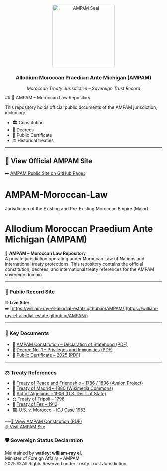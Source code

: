 <p align="center">
  <a href="https://william-ray-el-allodial-estate.github.io/AMPAM/">
    <img src="https://william-ray-el-allodial-estate.github.io/AMPAM/AMPAM_Seal.png" alt="AMPAM Seal" width="200" />
  </a>
</p>

<h3 align="center">Allodium Moroccan Praedium Ante Michigan (AMPAM)</h3>
<p align="center"><em>Moroccan Treaty Jurisdiction – Sovereign Trust Record</em></p>
## 📜 AMPAM – Moroccan Law Repository

This repository holds official public documents of the AMPAM jurisdiction, including:

- 🏛️ Constitution
- 📄 Decrees
- 📜 Public Certificate
- ⚖️ Historical treaties

---

## 🔗 View Official AMPAM Site

➡️ [AMPAM Public Site on GitHub Pages](https://william-ray-el-allodial-estate.github.io/AMPAM/)
# AMPAM-Moroccan-Law
Jurisdiction of the Existing and Pre-Existing Moroccan Empire (Major)
# Allodium Moroccan Praedium Ante Michigan (AMPAM)

📜 **AMPAM – Moroccan Law Repository**  
A private jurisdiction operating under Moroccan Law of Nations and international treaty protections. This repository contains the official constitution, decrees, and international treaty references for the AMPAM sovereign domain.

---

### 🔗 Public Record Site

🌐 **Live Site:**  
➡️ [https://william-ray-el-allodial-estate.github.io/AMPAM/](https://william-ray-el-allodial-estate.github.io/AMPAM/)

---

### 📄 Key Documents

- 📜 [AMPAM Constitution – Declaration of Statehood (PDF)](AMPAM_Constitution.pdf)
- 📜 [Decree No. 1 – Privileges and Immunities (PDF)](AMPAM_Decree_No_1.pdf)
- 📄 [Public Certificate – 2025 (PDF)](AMPAM_Public_Certificate_2025.pdf)

---

### ⚖️ Treaty References

- 🤝 [Treaty of Peace and Friendship – 1786 / 1836 (Avalon Project)](https://avalon.law.yale.edu/18th_century/bar1786t.asp)
- 📜 [Treaty of Madrid – 1880 (Wikimedia Commons)](https://commons.wikimedia.org/wiki/File:Treaty_of_Madrid.pdf)
- 📜 [Act of Algeciras – 1906 (U.S. Dept. of State)](https://history.state.gov/historicaldocuments/frus1906p2/d570)
- ⚖️ [Treaty of Tripoli – 1796](https://avalon.law.yale.edu/18th_century/bar1796t.asp)
- 📜 [Treaty of Fez – 1912](https://archive.org/details/jstor-2212598)
- 🏛️ [U.S. v. Morocco – ICJ Case 1952](https://www.icj-cij.org/case/11)

---[📜 View AMPAM Constitution (PDF)](AMPAM_Constitution.pdf)  
[🌐 Visit AMPAM Site](https://william-ray-el-allodial-estate.github.io/AMPAM/)

### 🛡️ Sovereign Status Declaration

Maintained by **watley: william-ray el**,  
Minister of Foreign Affairs – AMPAM  
2025 © All Rights Reserved under Treaty Trust Jurisdiction.

